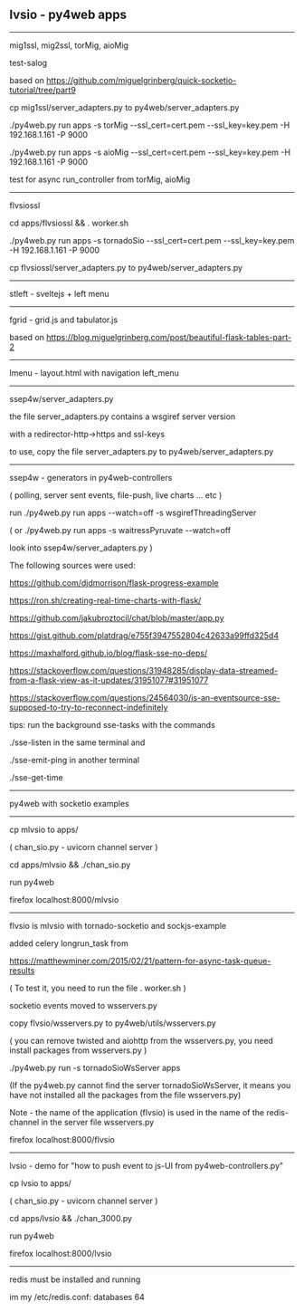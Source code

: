 ## lvsio - py4web apps

---------------------------------------------

mig1ssl, mig2ssl, torMig, aioMig

test-salog

based on https://github.com/miguelgrinberg/quick-socketio-tutorial/tree/part9

cp mig1ssl/server_adapters.py to py4web/server_adapters.py


./py4web.py  run apps -s torMig --ssl_cert=cert.pem --ssl_key=key.pem -H 192.168.1.161 -P 9000

./py4web.py  run apps -s aioMig --ssl_cert=cert.pem --ssl_key=key.pem -H 192.168.1.161 -P 9000

test for async run_controller from torMig, aioMig

---------------------------------------------

flvsiossl

cd apps/flvsiossl && . worker.sh

./py4web.py  run apps -s tornadoSio --ssl_cert=cert.pem --ssl_key=key.pem -H 192.168.1.161 -P 9000

cp flvsiossl/server_adapters.py to py4web/server_adapters.py


---------------------------------------------

stleft - sveltejs + left menu

---------------------------------------------
fgrid - grid.js and tabulator.js

based on https://blog.miguelgrinberg.com/post/beautiful-flask-tables-part-2

---------------------------------------------

lmenu - layout.html with navigation left_menu 


---------------------------------------------

ssep4w/server_adapters.py 

the file server_adapters.py contains a wsgiref server version 

with a redirector-http->https and ssl-keys

to use, copy the file server_adapters.py  to py4web/server_adapters.py

---------------------------------------------
ssep4w - generators in py4web-controllers 

( polling, server sent events, file-push, live charts ... etc )

run  ./py4web.py run apps --watch=off -s wsgirefThreadingServer  

(
or   ./py4web.py run apps -s waitressPyruvate  --watch=off

look into ssep4w/server_adapters.py
)


The following sources were used:

https://github.com/djdmorrison/flask-progress-example

https://ron.sh/creating-real-time-charts-with-flask/

https://github.com/jakubroztocil/chat/blob/master/app.py

https://gist.github.com/platdrag/e755f3947552804c42633a99ffd325d4

https://maxhalford.github.io/blog/flask-sse-no-deps/

https://stackoverflow.com/questions/31948285/display-data-streamed-from-a-flask-view-as-it-updates/31951077#31951077

https://stackoverflow.com/questions/24564030/is-an-eventsource-sse-supposed-to-try-to-reconnect-indefinitely


tips: run the background sse-tasks with the commands

./sse-listen in the same terminal and 

./sse-emit-ping in another terminal

./sse-get-time

---------------------------------------------

py4web with socketio examples

---------------------------------------------

cp mlvsio to apps/

( chan_sio.py - uvicorn channel server )

cd apps/mlvsio && ./chan_sio.py

run py4web

firefox localhost:8000/mlvsio

---------------------------------------------

flvsio is mlvsio with tornado-socketio and sockjs-example

added celery longrun_task from

https://matthewminer.com/2015/02/21/pattern-for-async-task-queue-results

( To test it, you need to run the  file . worker.sh  )

socketio events moved to wsservers.py

copy flvsio/wsservers.py to py4web/utils/wsservers.py

( you can remove twisted and aiohttp  from the wsservers.py, 
  you need install packages from wsservers.py  )

./py4web.py  run -s  tornadoSioWsServer apps

(If the py4web.py cannot find the server tornadoSioWsServer, 
it means you have not installed all the packages from the file wsservers.py)


Note - the name of the application (flvsio) is used in the name of the 
redis-channel in the server file wsservers.py


firefox localhost:8000/flvsio

-------------------------------------------------

lvsio - demo for "how to push event to js-UI from py4web-controllers.py"

cp lvsio to apps/

( chan_sio.py - uvicorn channel server )

cd apps/lvsio && ./chan_3000.py

run py4web

firefox localhost:8000/lvsio

------------------------------------------------

redis must be installed and running

im my /etc/redis.conf: databases 64
